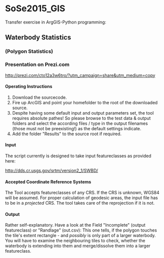 # SoSe2015_GIS
Transfer exercise in ArgGIS-Python programming:
## Waterbody Statistics
### (Polygon Statistics)

### Presentation on Prezi.com
http://prezi.com/cto12a3w6tro/?utm_campaign=share&utm_medium=copy

#### Operating Instructions
1. Download the sourcecode.
2. Fire up ArcGIS and point your homefolder to the root of the downloaded source.
3. Despite having some default input and output parameters set, the tool requires absolute pathes!
So please browse to the test data & output folders and select the according files / type in the output filenames (those must not be preexisting!) as the default settings indicate. 
4. Add the folder "Results" to the source root if required. 

#### Input
The script currently is designed to take input featureclasses as provided here:

http://dds.cr.usgs.gov/srtm/version2_1/SWBD/

#### Accepted Coordinate Reference Systems
The Tool accepts featureclasses of any CRS. 
If the CRS is unknown, WGS84 will be assumed.
For proper calculation of geodesic areas, the input file has to be in a *projected* CRS. The tool takes care of the reprojection if it is not. 

#### Output
Rather self-explanatory. 
Have a look at the Field "Incomplete" (output featureclass) or "Randlage" (out.csv):
This one tells, if the polygon touches the tile's extent rectangle - and *possibly* is only part of a larger waterbody. You will have to examine the neighbouring tiles to check, whether the waterbody is extending into them and merge/dissolve them into a larger featureclass. 
